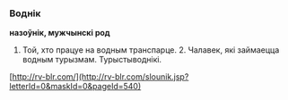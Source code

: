 ### Воднік
**назоўнік, мужчынскі род**

1. Той, хто працуе на водным транспарце. 2. Чалавек, які займаецца водным турызмам. Турыстыводнікі.

<a rel="author">[http://rv-blr.com/](http://rv-blr.com/slounik.jsp?letterId=0&maskId=0&pageId=540)</a>
